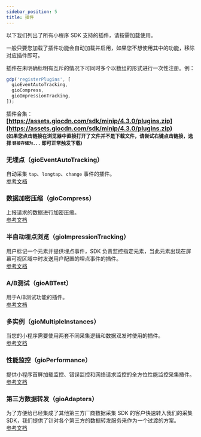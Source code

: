 ```yaml
---
sidebar_position: 5
title: 插件
---
```


以下我们列出了所有小程序 SDK 支持的插件，请按需加载使用。

一般只要您加载了插件功能会自动加载并启用，如果您不想使用其中的功能，移除对应插件即可。

插件在未明确标明有互斥的情况下可同时多个以数组的形式进行一次性注册。例：

```js
gdp('registerPlugins', [
  gioEventAutoTracking,
  gioCompress,
  gioImpressionTracking,
]);
```

插件合集：
**<font size="3">[https://assets.giocdn.com/sdk/minip/4.3.0/plugins.zip](https://assets.giocdn.com/sdk/minip/4.3.0/plugins.zip)</font>**<br/>
**<font size="2">(如果您点击链接在浏览器中直接打开了文件并不是下载文件，请尝试右键点击链接，选择 `链接存储为...` 即可正常触发下载)</font>**

### 无埋点（gioEventAutoTracking）

自动采集 `tap`、`longtap`、`change` 事件的插件。<br />
[参考文档](/docs/miniprogram/plugins/eventAutoTracking)

### 数据加密压缩（gioCompress）

上报请求的数据进行加密压缩。<br />
[参考文档](/docs/miniprogram/plugins/compress)

### 半自动埋点浏览（gioImpressionTracking）

用户标记一个元素并提供埋点事件，SDK 负责监控指定元素，当此元素出现在屏幕可视区域中时发送用户配置的埋点事件的插件。<br/>
[参考文档](/docs/miniprogram/plugins/impressionTracking)

### A/B测试（gioABTest）

用于A/B测试功能的插件。<br />
[参考文档](/docs/miniprogram/plugins/abtest)

### 多实例（gioMultipleInstances）

当您的小程序需要使用两套不同采集逻辑和数据双发时使用的插件。<br/>
[参考文档](/docs/miniprogram/plugins/multipleInstances)

### 性能监控（gioPerformance）

提供小程序首屏加载监控、错误监控和网络请求监控的全方位性能监控采集插件。<br/>
[参考文档](/docs/miniprogram/plugins/performance)

### 第三方数据转发（gioAdapters）

为了方便给已经集成了其他第三方厂商数据采集 SDK 的客户快速转入我们的采集 SDK，我们提供了针对各个第三方的数据转发服务来作为一个过渡的方案。<br/>
[参考文档](/docs/webjs/plugins/adapters)
